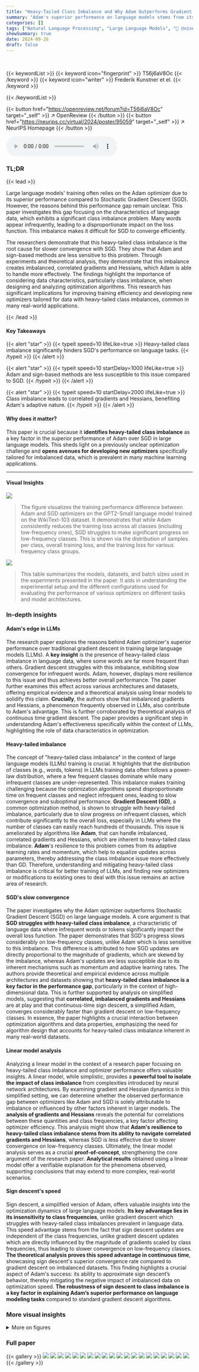 ```yaml
---
title: "Heavy-Tailed Class Imbalance and Why Adam Outperforms Gradient Descent on Language Models"
summary: "Adam's superior performance on language models stems from its resilience to heavy-tailed class imbalance, unlike SGD, which struggles with infrequent word losses."
categories: []
tags: ["Natural Language Processing", "Large Language Models", "🏢 University of British Columbia",]
showSummary: true
date: 2024-09-26
draft: false
---
```


<br>

{{< keywordList >}}
{{< keyword icon="fingerprint" >}} T56j6aV8Oc {{< /keyword >}}
{{< keyword icon="writer" >}} Frederik Kunstner et el. {{< /keyword >}}
 
{{< /keywordList >}}

{{< button href="https://openreview.net/forum?id=T56j6aV8Oc" target="_self" >}}
↗ OpenReview
{{< /button >}}
{{< button href="https://neurips.cc/virtual/2024/poster/95059" target="_self" >}}
↗ NeurIPS Homepage
{{< /button >}}


<audio controls>
    <source src="https://ai-paper-reviewer.com/T56j6aV8Oc/podcast.wav" type="audio/wav">
    Your browser does not support the audio element.
</audio>


### TL;DR


{{< lead >}}

Large language models' training often relies on the Adam optimizer due to its superior performance compared to Stochastic Gradient Descent (SGD). However, the reasons behind this performance gap remain unclear. This paper investigates this gap focusing on the characteristics of language data, which exhibits a significant class imbalance problem.  Many words appear infrequently, leading to a disproportionate impact on the loss function.  This imbalance makes it difficult for SGD to converge efficiently.

The researchers demonstrate that this heavy-tailed class imbalance is the root cause for slower convergence with SGD.  They show that Adam and sign-based methods are less sensitive to this problem.  Through experiments and theoretical analysis, they demonstrate that this imbalance creates imbalanced, correlated gradients and Hessians, which Adam is able to handle more effectively. The findings highlight the importance of considering data characteristics, particularly class imbalance, when designing and analyzing optimization algorithms. This research has significant implications for improving training efficiency and developing new optimizers tailored for data with heavy-tailed class imbalances, common in many real-world applications.

{{< /lead >}}


#### Key Takeaways

{{< alert "star" >}}
{{< typeit speed=10 lifeLike=true >}} Heavy-tailed class imbalance significantly hinders SGD's performance on language tasks. {{< /typeit >}}
{{< /alert >}}

{{< alert "star" >}}
{{< typeit speed=10 startDelay=1000 lifeLike=true >}} Adam and sign-based methods are less susceptible to this issue compared to SGD. {{< /typeit >}}
{{< /alert >}}

{{< alert "star" >}}
{{< typeit speed=10 startDelay=2000 lifeLike=true >}} Class imbalance leads to correlated gradients and Hessians, benefiting Adam's adaptive nature. {{< /typeit >}}
{{< /alert >}}

#### Why does it matter?
This paper is crucial because it **identifies heavy-tailed class imbalance** as a key factor in the superior performance of Adam over SGD in large language models. This sheds light on a previously unclear optimization challenge and **opens avenues for developing new optimizers** specifically tailored for imbalanced data, which is prevalent in many machine learning applications.

------
#### Visual Insights



![](https://ai-paper-reviewer.com/T56j6aV8Oc/figures_1_1.jpg)

> The figure visualizes the training performance difference between Adam and SGD optimizers on the GPT2-Small language model trained on the WikiText-103 dataset.  It demonstrates that while Adam consistently reduces the training loss across all classes (including low-frequency ones), SGD struggles to make significant progress on low-frequency classes.  This is shown via the distribution of samples per class, overall training loss, and the training loss for various frequency class groups.





![](https://ai-paper-reviewer.com/T56j6aV8Oc/tables_16_1.jpg)

> This table summarizes the models, datasets, and batch sizes used in the experiments presented in the paper. It aids in understanding the experimental setup and the different configurations used for evaluating the performance of various optimizers on different tasks and model architectures.





### In-depth insights


#### Adam's edge in LLMs
The research paper explores the reasons behind Adam optimizer's superior performance over traditional gradient descent in training large language models (LLMs).  A **key insight** is the presence of heavy-tailed class imbalance in language data, where some words are far more frequent than others.  Gradient descent struggles with this imbalance, exhibiting slow convergence for infrequent words.  Adam, however, displays more resilience to this issue and thus achieves better overall performance. The paper further examines this effect across various architectures and datasets, offering empirical evidence and a theoretical analysis using linear models to solidify this claim.  **Crucially**, the authors show that imbalanced gradients and Hessians, a phenomenon frequently observed in LLMs, also contribute to Adam's advantage. This is further corroborated by theoretical analysis of continuous time gradient descent. The paper provides a significant step in understanding Adam's effectiveness specifically within the context of LLMs, highlighting the role of data characteristics in optimization.

#### Heavy-tailed imbalance
The concept of "heavy-tailed class imbalance" in the context of large language models (LLMs) training is crucial. It highlights that the distribution of classes (e.g., words, tokens) in LLMs training data often follows a power-law distribution, where a few frequent classes dominate while many infrequent classes are under-represented. This imbalance makes training challenging because the optimization algorithms spend disproportionate time on frequent classes and neglect infrequent ones, leading to slow convergence and suboptimal performance.  **Gradient Descent (GD)**, a common optimization method, is shown to struggle with heavy-tailed imbalance, particularly due to slow progress on infrequent classes, which contribute significantly to the overall loss, especially in LLMs where the number of classes can easily reach hundreds of thousands. This issue is ameliorated by algorithms like **Adam**, that can handle imbalanced, correlated gradients and Hessians, which are inherent to heavy-tailed class imbalance.  **Adam**'s resilience to this problem comes from its adaptive learning rates and momentum, which help to equalize updates across parameters, thereby addressing the class imbalance issue more effectively than GD. Therefore, understanding and mitigating heavy-tailed class imbalance is critical for better training of LLMs, and finding new optimizers or modifications to existing ones to deal with this issue remains an active area of research.

#### SGD's slow convergence
The paper investigates why the Adam optimizer outperforms Stochastic Gradient Descent (SGD) on large language models. A core argument is that **SGD struggles with heavy-tailed class imbalance**, a characteristic of language data where infrequent words or tokens significantly impact the overall loss function.  The paper demonstrates that SGD's progress slows considerably on low-frequency classes, unlike Adam which is less sensitive to this imbalance. This difference is attributed to how SGD updates are directly proportional to the magnitude of gradients, which are skewed by the imbalance, whereas Adam's updates are less susceptible due to its inherent mechanisms such as momentum and adaptive learning rates.  The authors provide theoretical and empirical evidence across multiple architectures and datasets showing that **heavy-tailed class imbalance is a key factor in the performance gap**, particularly in the context of high-dimensional data. This is further supported by analysis on simplified models, suggesting that **correlated, imbalanced gradients and Hessians** are at play and that continuous-time sign descent, a simplified Adam, converges considerably faster than gradient descent on low-frequency classes. In essence, the paper highlights a crucial interaction between optimization algorithms and data properties, emphasizing the need for algorithm design that accounts for heavy-tailed class imbalance inherent in many real-world datasets.

#### Linear model analysis
Analyzing a linear model in the context of a research paper focusing on heavy-tailed class imbalance and optimizer performance offers valuable insights.  A linear model, while simplistic, provides a **powerful tool to isolate the impact of class imbalance** from complexities introduced by neural network architectures.  By examining gradient and Hessian dynamics in this simplified setting, we can determine whether the observed performance gap between optimizers like Adam and SGD is solely attributable to imbalance or influenced by other factors inherent in larger models.  The **analysis of gradients and Hessians** reveals the potential for correlations between these quantities and class frequencies, a key factor affecting optimizer efficiency. This analysis might show that **Adam's resilience to heavy-tailed class imbalance stems from its ability to navigate correlated gradients and Hessians**, whereas SGD is less effective due to slower convergence on low-frequency classes. Ultimately, the linear model analysis serves as a crucial **proof-of-concept**, strengthening the core argument of the research paper.  **Analytical results** obtained using a linear model offer a verifiable explanation for the phenomena observed, supporting conclusions that may extend to more complex, real-world scenarios.

#### Sign descent's speed
Sign descent, a simplified version of Adam, offers valuable insights into the optimization dynamics of large language models.  **Its key advantage lies in its insensitivity to class frequencies**, unlike gradient descent which struggles with heavy-tailed class imbalances prevalent in language data.  This speed advantage stems from the fact that sign descent updates are independent of the class frequencies, unlike gradient descent updates which are directly influenced by the magnitude of gradients scaled by class frequencies, thus leading to slower convergence on low-frequency classes.  **The theoretical analysis proves this speed advantage in continuous time**, showcasing sign descent's superior convergence rate compared to gradient descent on imbalanced datasets.  This finding highlights a crucial aspect of Adam's success: its ability to approximate sign descent’s behavior, thereby mitigating the negative impact of imbalanced data on optimization speed. **The robustness of sign descent to class imbalance is a key factor in explaining Adam’s superior performance on language modeling tasks** compared to standard gradient descent algorithms.


### More visual insights

<details>
<summary>More on figures
</summary>


![](https://ai-paper-reviewer.com/T56j6aV8Oc/figures_2_1.jpg)

> This figure shows the training loss curves for both Adam and Gradient Descent (GD) optimizers when training a Convolutional Neural Network (CNN) on two versions of the MNIST dataset. The first version is the standard MNIST dataset, and the second version is a modified MNIST dataset with heavy-tailed class imbalance, where a large number of classes have very few samples. The results show that Adam significantly outperforms GD on the imbalanced dataset but performs similarly to GD on the balanced dataset. This highlights the impact of heavy-tailed class imbalance on the performance of GD compared to Adam.


![](https://ai-paper-reviewer.com/T56j6aV8Oc/figures_3_1.jpg)

> This figure shows the training loss curves for both SGD and Adam on ResNet18 when training on a subset of ImageNet with uniform class distribution (a) and heavy-tailed class distribution (b).  Panels (c) and (d) break down the loss for subsets of classes grouped by frequency, showing SGD's significantly slower progress on low-frequency classes compared to Adam. This illustrates the impact of heavy-tailed class imbalance on SGD's performance.


![](https://ai-paper-reviewer.com/T56j6aV8Oc/figures_4_1.jpg)

> The figure shows the training loss curves for both Adam and SGD optimizers when training a GPT-2 small model on the WikiText-103 dataset.  The x-axis represents the training step. The y-axis represents the training loss. The figure is divided into four subplots: (a) shows the distribution of classes by frequency, (b) shows the overall training loss, and (c) and (d) show the training loss for different groups of classes (10% of the data each) for SGD and Adam respectively. The key observation is that SGD struggles to make progress on low-frequency classes while Adam is able to consistently reduce the loss for all classes, showcasing its advantage in handling class imbalance.


![](https://ai-paper-reviewer.com/T56j6aV8Oc/figures_5_1.jpg)

> This figure compares the performance of four optimization algorithms (Gradient Descent (GD), Adam, Normalized GD, and Sign Descent) on training the last layer of a simplified transformer model.  The experiment is designed to isolate the impact of the optimization algorithm on the ability to train low-frequency classes in a heavy-tailed class imbalance scenario. The results show that sign descent, a simplified version of Adam, shows improved performance on low-frequency classes, which is a characteristic of Adam's success in large language models. The impact of momentum and normalization of the gradient magnitudes are also evaluated.


![](https://ai-paper-reviewer.com/T56j6aV8Oc/figures_6_1.jpg)

> This figure shows the comparison of three optimization algorithms (Gradient Descent, Adam, and Sign Descent) on a weighted quadratic problem. The weights of the functions are inversely proportional to their index (πk = 1/k), simulating heavy-tailed class imbalance.  Gradient Descent shows slow convergence on low-weighted functions, whereas Adam and Sign Descent exhibit similar and faster convergence across all functions.  This illustrates that Adam and Sign descent are less sensitive to the scale differences caused by imbalanced weights compared to gradient descent.


![](https://ai-paper-reviewer.com/T56j6aV8Oc/figures_7_1.jpg)

> This figure visualizes the correlation between the magnitude of the gradient and the trace of the Hessian (a measure of curvature) across different parameter blocks (rows of the weight matrix W) during the training process of a linear model. The color-coding represents class frequencies, revealing a growing correlation between the magnitude of the gradient/Hessian and class frequency. This correlation is weak initially but strengthens during training, suggesting that Adam's optimization path implicitly handles heavy-tailed class imbalance, as seen in low-frequency classes.


![](https://ai-paper-reviewer.com/T56j6aV8Oc/figures_8_1.jpg)

> This figure shows how the correlation between gradient norm and Hessian trace changes during the training process for a linear model with heavy-tailed class imbalance.  It visualizes this correlation across different blocks of the parameter matrix (rows W1,...,Wc), color-coded by class frequency.  The key observation is that as training progresses using the Adam optimizer, a strong correlation emerges between the magnitude of the gradient/Hessian and class frequency: low-frequency classes tend to have smaller gradients and Hessian traces, while high-frequency classes have larger ones. This correlation is not present at the beginning of training (t=0).


![](https://ai-paper-reviewer.com/T56j6aV8Oc/figures_9_1.jpg)

> This figure shows the magnitude of the Hessian's diagonal and off-diagonal blocks at different training times.  The diagonal blocks, representing the self-interaction of parameters within the same class, are significantly larger than the off-diagonal blocks (representing interaction between parameters from different classes). This difference highlights the class imbalance's impact on the Hessian structure, a key aspect of the paper's argument regarding Adam's superior performance.


![](https://ai-paper-reviewer.com/T56j6aV8Oc/figures_17_1.jpg)

> This figure shows the training loss curves for both Adam and SGD optimizers when training a GPT2-Small model on the WikiText-103 dataset.  The dataset's classes (words) have a heavily skewed distribution, with some words appearing much more frequently than others. The figure demonstrates that while Adam successfully reduces the training loss for both frequent and infrequent words, SGD struggles to make progress on the infrequent ones, leading to a much slower overall decrease in loss. This highlights a key difference between the two optimizers' performance on language modeling tasks.


![](https://ai-paper-reviewer.com/T56j6aV8Oc/figures_17_2.jpg)

> This figure shows the training loss curves for both Adam and SGD optimizers when training a GPT2-Small model on the WikiText-103 dataset.  The dataset's words are grouped by frequency (10% of data at each frequency level). The plots demonstrate that while Adam reduces training loss effectively for both low-frequency and high-frequency words, SGD struggles to improve low-frequency words, highlighting Adam's superior performance on heavy-tailed class imbalance common in language tasks.


![](https://ai-paper-reviewer.com/T56j6aV8Oc/figures_18_1.jpg)

> This figure shows the training loss curves for both Adam and SGD optimizers on the WikiText-103 dataset using the GPT2-Small model.  The x-axis represents the training step, and the y-axis represents the training loss. Panel (a) shows the distribution of the number of samples per class (i.e., class imbalance).  Panels (c) and (d) display the loss curves broken down by class frequency groups (approximately 10% of the data each) for SGD and Adam respectively.  Panel (b) shows the overall training loss, which is an average of (c) and (d). The key takeaway is that Adam continues to make progress on low-frequency classes, whereas SGD does not.


![](https://ai-paper-reviewer.com/T56j6aV8Oc/figures_18_2.jpg)

> This figure shows the training loss curves for both Adam and SGD optimizers while training a GPT2-Small model on the WikiText-103 dataset. The dataset is heavily imbalanced, with some classes having many more samples than others.  The figure demonstrates that SGD struggles to reduce the loss for infrequent classes, while Adam successfully optimizes across all classes, demonstrating a key difference in performance between Adam and SGD on imbalanced datasets.


![](https://ai-paper-reviewer.com/T56j6aV8Oc/figures_18_3.jpg)

> This figure shows that Adam optimizer is able to make progress on low-frequency classes during training of GPT-2 small model on WikiText-103 dataset, while the SGD optimizer is unable to make progress on those classes. The figure consists of four subplots: (a) shows the distribution of classes sorted by their frequency, (b) shows the overall training loss, (c) shows the training loss for each group of classes using SGD optimizer, and (d) shows the training loss for each group of classes using Adam optimizer. The results indicate that Adam is less sensitive to the heavy-tailed class imbalance in language tasks.


![](https://ai-paper-reviewer.com/T56j6aV8Oc/figures_19_1.jpg)

> This figure demonstrates that Adam outperforms SGD in training a ResNet18 model on both a standard subset of ImageNet and a modified subset with heavy-tailed class imbalance. The imbalanced subset simulates real-world scenarios where class frequencies follow a power law (πk α 1/k).  The plots show that SGD struggles to make progress on low-frequency classes, while Adam shows more consistent improvement across all classes. This highlights Adam's resilience to the challenges posed by heavy-tailed class imbalance.


![](https://ai-paper-reviewer.com/T56j6aV8Oc/figures_19_2.jpg)

> This figure shows the training loss curves for Adam and SGD optimizers while training a Vision Transformer model on the full ImageNet dataset.  The key takeaway is that both optimizers show similar performance, indicating no significant performance gap between Adam and SGD in this specific scenario with a balanced dataset. This contrasts with the findings in other parts of the paper which highlight a performance gap when dealing with datasets exhibiting heavy-tailed class imbalance.


![](https://ai-paper-reviewer.com/T56j6aV8Oc/figures_19_3.jpg)

> This figure demonstrates the performance difference between Adam and SGD optimizers when training a ResNet18 model on ImageNet datasets with varying class distributions.  The left two subplots (a and b) show the overall training loss for both optimizers on a balanced subset of ImageNet (a) and on an imbalanced subset (b) where the frequency of classes follows a power law (πk α 1/k). The right two subplots (c and d) break down the loss per group of classes (roughly 10% of samples each). This detailed view clearly shows how SGD struggles to optimize for low-frequency classes while Adam continues to make progress across all classes, showcasing the impact of heavy-tailed class imbalance on SGD's performance.


![](https://ai-paper-reviewer.com/T56j6aV8Oc/figures_20_1.jpg)

> This figure shows the training loss curves for both Adam and GD optimizers on three different MNIST datasets: the original MNIST, a dataset with only the barcoded images (balanced classes), and a dataset with both the original and barcoded images (imbalanced classes).  The results demonstrate that GD performs similarly to Adam on balanced data, but significantly worse on imbalanced data, especially when focusing on low-frequency classes.  This confirms that heavy-tailed class imbalance is a key factor in Adam's superior performance over GD, not simply an issue of dataset difficulty.


![](https://ai-paper-reviewer.com/T56j6aV8Oc/figures_21_1.jpg)

> This figure shows the training loss curves for both Adam and SGD optimizers while training a GPT2-Small language model on the WikiText-103 dataset.  The x-axis represents training steps. The y-axis represents the training loss. The classes are grouped by frequency (10% of data per group), and the curves are shown for each group separately and as an average.  The figure demonstrates Adam's superior performance, particularly for low-frequency classes where SGD shows minimal progress.


![](https://ai-paper-reviewer.com/T56j6aV8Oc/figures_22_1.jpg)

> This figure demonstrates the key finding of the paper: Adam's superiority over gradient descent in training large language models stems from its ability to handle heavy-tailed class imbalance.  The plot shows the training loss for GPT2-Small on WikiText-103. Panel (a) displays the class distribution, sorted by frequency, divided into deciles. Panel (b) shows the overall training loss for both Adam and SGD. Panels (c) and (d) break down the training loss for each decile, revealing that SGD struggles to reduce the loss for low-frequency classes, while Adam makes consistent progress across all classes.


![](https://ai-paper-reviewer.com/T56j6aV8Oc/figures_23_1.jpg)

> This figure shows the impact of L2 regularization on the performance gap between GD and Adam on the linear model experiment.  Despite using L2 regularization to limit the magnitude of weights, the performance gap remains visible, particularly at lower regularization strengths.  However, as regularization increases, fitting low-frequency classes becomes harder, and the performance difference diminishes.


![](https://ai-paper-reviewer.com/T56j6aV8Oc/figures_24_1.jpg)

> This figure shows the training loss curves for both Adam and SGD optimizers when training a GPT-2 small language model on the WikiText-103 dataset.  It highlights the impact of heavy-tailed class imbalance, where infrequent words (classes) have significantly slower loss reduction with SGD than frequent words.  In contrast, Adam demonstrates consistent progress across all word frequency groups. The figure is divided into four subplots: (a) Displays the distribution of classes based on their frequency.  Classes are grouped into deciles for easier visualization. (b) Presents the overall training loss for both optimizers across training steps. (c,d) Shows the training loss for each decile (group of classes) separately, further emphasizing Adam's superior performance on infrequent word classes.


![](https://ai-paper-reviewer.com/T56j6aV8Oc/figures_25_1.jpg)

> This figure shows the impact of reweighting the loss function to address class imbalance on four different machine learning problems: PTB, Linear, HT MNIST, and HT ImageNet.  It compares the performance of standard SGD and Adam optimizers with two variations of SGD that use reweighted loss functions. The reweighted loss functions are designed to give more weight to low-frequency classes, aiming to mitigate the slow convergence of SGD on these classes. The results indicate that reweighting can improve SGD's performance, sometimes outperforming standard SGD, especially when using the 1/√πk weighting scheme.  However,  reweighting with 1/πk showed mixed results, sometimes outperforming and sometimes underperforming standard SGD, highlighting the complexity of this approach.  The type of updates (stochastic or deterministic) also vary across problems.


![](https://ai-paper-reviewer.com/T56j6aV8Oc/figures_26_1.jpg)

> This figure shows the correlation between the gradient norm and the Hessian trace across blocks throughout the training process, specifically focusing on the path taken by the Adam optimizer in the linear model presented earlier in Figure 4. The plot displays the gradient norm and the Hessian trace for each row of the parameter matrix. The color-coding of the points reflects the frequency of the classes, illustrating a correlation between the magnitude of these values and the frequency of classes. Specifically, the figure highlights that lower-frequency classes tend to exhibit smaller gradient norms and Hessian traces compared to higher-frequency classes.


![](https://ai-paper-reviewer.com/T56j6aV8Oc/figures_27_1.jpg)

> This figure shows a comparison of the training performance of Adam and SGD optimizers on the GPT2-Small language model trained on the WikiText-103 dataset.  The x-axis represents the training steps, and the y-axis represents the training loss.  The figure demonstrates that SGD struggles to make progress on low-frequency classes (words that appear less often in the dataset), while Adam consistently improves across all classes, regardless of frequency. The different panels show the overall loss and the loss for different groups of classes, divided by frequency.


![](https://ai-paper-reviewer.com/T56j6aV8Oc/figures_27_2.jpg)

> This figure shows the correlation between gradient and Hessian throughout the Adam optimization process on a linear model with heavy-tailed class imbalance.  The x-axis represents the gradient norm, and the y-axis represents the trace of the Hessian, both calculated for each row of the weight matrix. Each point represents a block of the Hessian corresponding to a particular class. The color of the point indicates the class frequency.  The figure demonstrates that as the training progresses, a correlation develops between the magnitude of the gradient and Hessian and the class frequency. Specifically, lower frequency classes show a smaller gradient norm and Hessian trace, while higher frequency classes show larger values.


![](https://ai-paper-reviewer.com/T56j6aV8Oc/figures_28_1.jpg)

> This figure shows the correlation between the magnitude of the gradient and the trace of the Hessian across coordinates during the training process using the Adam optimizer.  The x-axis represents the gradient norm, and the y-axis represents the trace of the Hessian. Each point represents a coordinate (row of the parameter matrix), and the color indicates the frequency of the corresponding class. The results demonstrate that as training progresses (from t=0 to t=100), a correlation emerges between the magnitude of the gradient/Hessian and class frequency, particularly highlighting how Adam's optimization dynamics lead to a stronger correlation between these factors compared to the initial state.


![](https://ai-paper-reviewer.com/T56j6aV8Oc/figures_28_2.jpg)

> This figure shows the correlation between the gradient norm and Hessian trace across blocks during the training process using Adam optimizer on a linear model.  It demonstrates that this correlation emerges over time and is related to the class frequency. Specifically, lower frequency classes exhibit smaller gradient norms and Hessian traces, while higher frequency classes show larger values.  This correlation, not present at initialization, is considered relevant to the superior performance of Adam in heavy-tailed class imbalance scenarios.


![](https://ai-paper-reviewer.com/T56j6aV8Oc/figures_29_1.jpg)

> This figure shows the correlation between the magnitude of the gradient and Hessian trace with respect to each row of the parameter matrix W throughout the training process using Adam optimizer.  The training is done on the linear model with heavy-tailed class imbalance. The color-coding of data points represents class frequencies, illustrating that lower frequency classes exhibit smaller gradient norm and Hessian trace compared to high-frequency classes. This correlation emerges during training, demonstrating that Adam's performance benefit may be linked to how it handles this correlation and the imbalance between different class frequencies.


![](https://ai-paper-reviewer.com/T56j6aV8Oc/figures_29_2.jpg)

> This figure shows that the correlation between the gradient and Hessian blocks observed during the training process of Adam on the linear model (Figure 4) does not hold globally, and is dependent on the optimization path.  It illustrates that the positive correlation appears throughout training and is not present at initialization (t=0).  If we consider the opposite path of Adam's iterates (-Wt), we find a negative correlation.


![](https://ai-paper-reviewer.com/T56j6aV8Oc/figures_31_1.jpg)

> This figure visually demonstrates the magnitude difference between the diagonal and off-diagonal blocks of the Hessian matrix.  The Hessian matrix, which represents the second derivative of the loss function with respect to the model's parameters, is crucial in understanding optimization dynamics. The diagonal elements are significantly larger than off-diagonal elements. This is shown by plotting the log of the trace of the absolute value of each block (a 40x40 subset sampled from a larger Hessian). The color intensity represents the magnitude. The figure illustrates the result across different optimization steps (t=0, 10, 50, 100), highlighting how this pattern emerges and persists over time.


</details>






### Full paper

{{< gallery >}}
<img src="https://ai-paper-reviewer.com/T56j6aV8Oc/1.png" class="grid-w50 md:grid-w33 xl:grid-w25" />
<img src="https://ai-paper-reviewer.com/T56j6aV8Oc/2.png" class="grid-w50 md:grid-w33 xl:grid-w25" />
<img src="https://ai-paper-reviewer.com/T56j6aV8Oc/3.png" class="grid-w50 md:grid-w33 xl:grid-w25" />
<img src="https://ai-paper-reviewer.com/T56j6aV8Oc/4.png" class="grid-w50 md:grid-w33 xl:grid-w25" />
<img src="https://ai-paper-reviewer.com/T56j6aV8Oc/5.png" class="grid-w50 md:grid-w33 xl:grid-w25" />
<img src="https://ai-paper-reviewer.com/T56j6aV8Oc/6.png" class="grid-w50 md:grid-w33 xl:grid-w25" />
<img src="https://ai-paper-reviewer.com/T56j6aV8Oc/7.png" class="grid-w50 md:grid-w33 xl:grid-w25" />
<img src="https://ai-paper-reviewer.com/T56j6aV8Oc/8.png" class="grid-w50 md:grid-w33 xl:grid-w25" />
<img src="https://ai-paper-reviewer.com/T56j6aV8Oc/9.png" class="grid-w50 md:grid-w33 xl:grid-w25" />
<img src="https://ai-paper-reviewer.com/T56j6aV8Oc/10.png" class="grid-w50 md:grid-w33 xl:grid-w25" />
<img src="https://ai-paper-reviewer.com/T56j6aV8Oc/11.png" class="grid-w50 md:grid-w33 xl:grid-w25" />
<img src="https://ai-paper-reviewer.com/T56j6aV8Oc/12.png" class="grid-w50 md:grid-w33 xl:grid-w25" />
<img src="https://ai-paper-reviewer.com/T56j6aV8Oc/13.png" class="grid-w50 md:grid-w33 xl:grid-w25" />
<img src="https://ai-paper-reviewer.com/T56j6aV8Oc/14.png" class="grid-w50 md:grid-w33 xl:grid-w25" />
<img src="https://ai-paper-reviewer.com/T56j6aV8Oc/15.png" class="grid-w50 md:grid-w33 xl:grid-w25" />
<img src="https://ai-paper-reviewer.com/T56j6aV8Oc/16.png" class="grid-w50 md:grid-w33 xl:grid-w25" />
<img src="https://ai-paper-reviewer.com/T56j6aV8Oc/17.png" class="grid-w50 md:grid-w33 xl:grid-w25" />
<img src="https://ai-paper-reviewer.com/T56j6aV8Oc/18.png" class="grid-w50 md:grid-w33 xl:grid-w25" />
<img src="https://ai-paper-reviewer.com/T56j6aV8Oc/19.png" class="grid-w50 md:grid-w33 xl:grid-w25" />
<img src="https://ai-paper-reviewer.com/T56j6aV8Oc/20.png" class="grid-w50 md:grid-w33 xl:grid-w25" />
{{< /gallery >}}